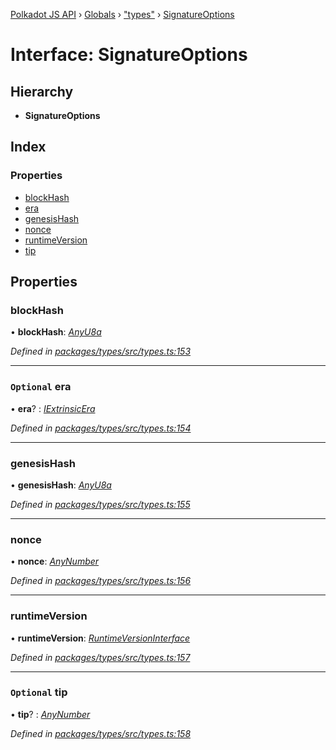 [Polkadot JS API](../README.md) › [Globals](../globals.md) › ["types"](../modules/_types_.md) › [SignatureOptions](_types_.signatureoptions.md)

# Interface: SignatureOptions

## Hierarchy

* **SignatureOptions**

## Index

### Properties

* [blockHash](_types_.signatureoptions.md#blockhash)
* [era](_types_.signatureoptions.md#optional-era)
* [genesisHash](_types_.signatureoptions.md#genesishash)
* [nonce](_types_.signatureoptions.md#nonce)
* [runtimeVersion](_types_.signatureoptions.md#runtimeversion)
* [tip](_types_.signatureoptions.md#optional-tip)

## Properties

###  blockHash

• **blockHash**: *[AnyU8a](../modules/_types_.md#anyu8a)*

*Defined in [packages/types/src/types.ts:153](https://github.com/polkadot-js/api/blob/aaff64404a/packages/types/src/types.ts#L153)*

___

### `Optional` era

• **era**? : *[IExtrinsicEra](_types_.iextrinsicera.md)*

*Defined in [packages/types/src/types.ts:154](https://github.com/polkadot-js/api/blob/aaff64404a/packages/types/src/types.ts#L154)*

___

###  genesisHash

• **genesisHash**: *[AnyU8a](../modules/_types_.md#anyu8a)*

*Defined in [packages/types/src/types.ts:155](https://github.com/polkadot-js/api/blob/aaff64404a/packages/types/src/types.ts#L155)*

___

###  nonce

• **nonce**: *[AnyNumber](../modules/_types_.md#anynumber)*

*Defined in [packages/types/src/types.ts:156](https://github.com/polkadot-js/api/blob/aaff64404a/packages/types/src/types.ts#L156)*

___

###  runtimeVersion

• **runtimeVersion**: *[RuntimeVersionInterface](_types_.runtimeversioninterface.md)*

*Defined in [packages/types/src/types.ts:157](https://github.com/polkadot-js/api/blob/aaff64404a/packages/types/src/types.ts#L157)*

___

### `Optional` tip

• **tip**? : *[AnyNumber](../modules/_types_.md#anynumber)*

*Defined in [packages/types/src/types.ts:158](https://github.com/polkadot-js/api/blob/aaff64404a/packages/types/src/types.ts#L158)*
